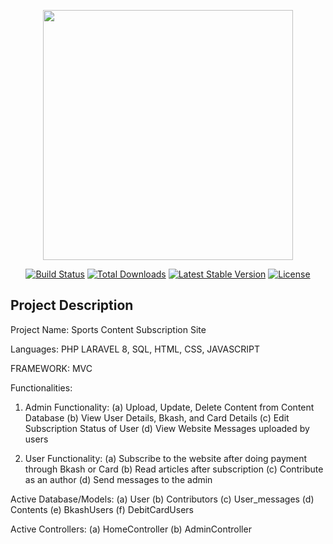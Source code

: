 <p align="center"><a href="https://laravel.com" target="_blank"><img src="https://raw.githubusercontent.com/laravel/art/master/logo-lockup/5%20SVG/2%20CMYK/1%20Full%20Color/laravel-logolockup-cmyk-red.svg" width="400"></a></p>

<p align="center">
<a href="https://travis-ci.org/laravel/framework"><img src="https://travis-ci.org/laravel/framework.svg" alt="Build Status"></a>
<a href="https://packagist.org/packages/laravel/framework"><img src="https://img.shields.io/packagist/dt/laravel/framework" alt="Total Downloads"></a>
<a href="https://packagist.org/packages/laravel/framework"><img src="https://img.shields.io/packagist/v/laravel/framework" alt="Latest Stable Version"></a>
<a href="https://packagist.org/packages/laravel/framework"><img src="https://img.shields.io/packagist/l/laravel/framework" alt="License"></a>
</p>

## Project Description

Project Name: Sports Content Subscription Site

Languages: PHP LARAVEL 8, SQL, HTML, CSS, JAVASCRIPT

FRAMEWORK: MVC

Functionalities:

1. Admin Functionality: 
   (a) Upload, Update, Delete Content from Content Database
   (b) View User Details, Bkash, and Card Details 
   (c) Edit Subscription Status of User
   (d) View Website Messages uploaded by users

2. User Functionality:
   (a) Subscribe to the website after doing payment through Bkash or Card
   (b) Read articles after subscription
   (c) Contribute as an author
   (d) Send messages to the admin

Active Database/Models:
(a) User
(b) Contributors
(c) User_messages
(d) Contents
(e) BkashUsers
(f) DebitCardUsers

Active Controllers:
(a) HomeController
(b) AdminController
